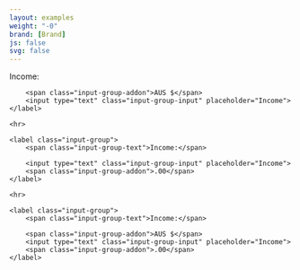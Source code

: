 ```yaml
---
layout: examples
weight: "-0"
brand: [Brand]
js: false
svg: false
---
```


<div>
	<label class="input-group">
		<span class="input-group-text">Income:</span>

		<span class="input-group-addon">AUS $</span>
		<input type="text" class="input-group-input" placeholder="Income">
	</label>

	<hr>

	<label class="input-group">
		<span class="input-group-text">Income:</span>

		<input type="text" class="input-group-input" placeholder="Income">
		<span class="input-group-addon">.00</span>
	</label>

	<hr>

	<label class="input-group">
		<span class="input-group-text">Income:</span>

		<span class="input-group-addon">AUS $</span>
		<input type="text" class="input-group-input" placeholder="Income">
		<span class="input-group-addon">.00</span>
	</label>
</div>